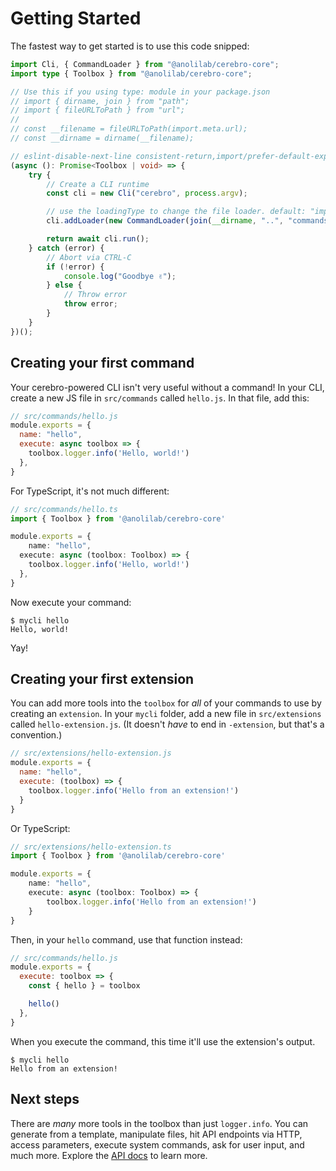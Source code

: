 # Getting Started

The fastest way to get started is to use this code snipped:

```typescript
import Cli, { CommandLoader } from "@anolilab/cerebro-core";
import type { Toolbox } from "@anolilab/cerebro-core";

// Use this if you using type: module in your package.json
// import { dirname, join } from "path";
// import { fileURLToPath } from "url";
//
// const __filename = fileURLToPath(import.meta.url);
// const __dirname = dirname(__filename);

// eslint-disable-next-line consistent-return,import/prefer-default-export
(async (): Promise<Toolbox | void> => {
    try {
        // Create a CLI runtime
        const cli = new Cli("cerebro", process.argv);

        // use the loadingType to change the file loader. default: "import", change it to "require" if you use commonjs
        cli.addLoader(new CommandLoader(join(__dirname, "..", "commands"/*, { loadingType: "require"  } */)));

        return await cli.run();
    } catch (error) {
        // Abort via CTRL-C
        if (!error) {
            console.log("Goodbye ✌️");
        } else {
            // Throw error
            throw error;
        }
    }
})();
```

## Creating your first command

Your cerebro-powered CLI isn't very useful without a command! In your CLI, create a new JS file in `src/commands` called `hello.js`. In that file, add this:

```js
// src/commands/hello.js
module.exports = {
  name: "hello",
  execute: async toolbox => {
    toolbox.logger.info('Hello, world!')
  },
}
```

For TypeScript, it's not much different:

```typescript
// src/commands/hello.ts
import { Toolbox } from '@anolilab/cerebro-core'

module.exports = {
    name: "hello",
  execute: async (toolbox: Toolbox) => {
    toolbox.logger.info('Hello, world!')
  },
}
```

Now execute your command:

```
$ mycli hello
Hello, world!
```

Yay!

## Creating your first extension

You can add more tools into the `toolbox` for _all_ of your commands to use by creating an `extension`. In your `mycli` folder, add a new file in `src/extensions` called `hello-extension.js`. (It doesn't _have_ to end in `-extension`, but that's a convention.)

```js
// src/extensions/hello-extension.js
module.exports = {
  name: "hello",
  execute: (toolbox) => {
    toolbox.logger.info('Hello from an extension!')
  }
}
```

Or TypeScript:

```typescript
// src/extensions/hello-extension.ts
import { Toolbox } from '@anolilab/cerebro-core'

module.exports = {
    name: "hello",
    execute: async (toolbox: Toolbox) => {
        toolbox.logger.info('Hello from an extension!')
    }
}
```

Then, in your `hello` command, use that function instead:

```js
// src/commands/hello.js
module.exports = {
  execute: toolbox => {
    const { hello } = toolbox

    hello()
  },
}
```

When you execute the command, this time it'll use the extension's output.

```
$ mycli hello
Hello from an extension!
```
## Next steps

There are _many_ more tools in the toolbox than just `logger.info`. You can generate from a template, manipulate files, hit API endpoints via HTTP, access parameters, execute system commands, ask for user input, and much more. Explore the [API docs](../packages/cerebro-core/docs/toolbox-api.md) to learn more.
